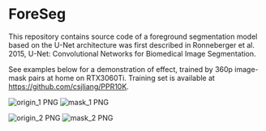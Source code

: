 # ForeSeg
This repository contains source code of a foreground segmentation model based on the U-Net architecture was first described in Ronneberger et al. 2015, U-Net: Convolutional Networks for Biomedical Image Segmentation.

See examples below for a demonstration of effect, trained by 360p image-mask pairs at home on RTX3060Ti. Training set is available at https://github.com/csjliang/PPR10K. 


![origin_1 PNG](https://github.com/user-attachments/assets/33d72cec-4e48-433d-8fa4-f694366304dc)
![mask_1 PNG](https://github.com/user-attachments/assets/5ab5b798-c90c-490f-803b-4104fd3b50e5)

![origin_2 PNG](https://github.com/user-attachments/assets/3a8d872b-acda-498d-8ae9-26cc13ef18ea)
![mask_2 PNG](https://github.com/user-attachments/assets/a21491e8-273e-452a-96f9-4643bb180c4e)


